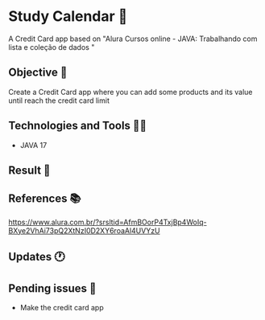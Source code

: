 # Study Calendar 🚩

A Credit Card app based on "Alura Cursos online - JAVA: Trabalhando com lista e coleção de dados "

## Objective 📜

Create a Credit Card app where you can add some products and its value until reach the credit card limit

## Technologies and Tools 👨‍💻

- JAVA 17

## Result 🎁

## References 📚

https://www.alura.com.br/?srsltid=AfmBOorP4TxjBp4WoIq-BXye2VhAi73pQ2XtNzI0D2XY6roaAl4UVYzU

## Updates 🕐

## Pending issues 🚨

- Make the credit card  app